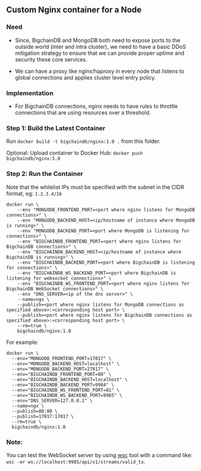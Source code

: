 ## Custom Nginx container for a Node

### Need

*  Since, BigchainDB and MongoDB both need to expose ports to the outside
   world (inter and intra cluster), we need to have a basic DDoS mitigation
   strategy to ensure that we can provide proper uptime and security these
   core services.

*  We can have a proxy like nginx/haproxy in every node that listens to
   global connections and applies cluster level entry policy.

### Implementation
*  For BigchainDB connections, nginx needs to have rules to throttle
   connections that are using resources over a threshold.


### Step 1: Build the Latest Container

Run `docker build -t bigchaindb/nginx:1.0 .` from this folder.

Optional: Upload container to Docker Hub:
`docker push bigchaindb/nginx:1.0`

### Step 2: Run the Container

Note that the whilelist IPs must be specified with the subnet in the CIDR
format, eg: `1.2.3.4/16` 

```
docker run \
    --env "MONGODB_FRONTEND_PORT=<port where nginx listens for MongoDB connections>" \
    --env "MONGODB_BACKEND_HOST=<ip/hostname of instance where MongoDB is running>" \
    --env "MONGODB_BACKEND_PORT=<port where MongoDB is listening for connections>" \
    --env "BIGCHAINDB_FRONTEND_PORT=<port where nginx listens for BigchainDB connections>" \
    --env "BIGCHAINDB_BACKEND_HOST=<ip/hostname of instance where BigchainDB is running>" \
    --env "BIGCHAINDB_BACKEND_PORT=<port where BigchainDB is listening for connections>" \
    --env "BIGCHAINDB_WS_BACKEND_PORT=<port where BigchainDB is listening for websocket connections>" \
    --env "BIGCHAINDB_WS_FRONTEND_PORT=<port where nginx listens for BigchainDB WebSocket connections>" \
    --env "DNS_SERVER=<ip of the dns server>" \
    --name=ngx \
    --publish=<port where nginx listens for MongoDB connections as specified above>:<correcponding host port> \
    --publish=<port where nginx listens for BigchainDB connections as specified above>:<corresponding host port> \
    --rm=true \
    bigchaindb/nginx:1.0
```

For example:
```
docker run \
  --env="MONGODB_FRONTEND_PORT=17017" \
  --env="MONGODB_BACKEND_HOST=localhost" \
  --env="MONGODB_BACKEND_PORT=27017" \
  --env="BIGCHAINDB_FRONTEND_PORT=80" \
  --env="BIGCHAINDB_BACKEND_HOST=localhost" \
  --env="BIGCHAINDB_BACKEND_PORT=9984" \
  --env="BIGCHAINDB_WS_FRONTEND_PORT=81" \
  --env="BIGCHAINDB_WS_BACKEND_PORT=9985" \
  --env="DNS_SERVER=127.0.0.1" \
  --name=ngx \
  --publish=80:80 \
  --publish=17017:17017 \
  --rm=true \
  bigchaindb/nginx:1.0
```

### Note:
You can test the WebSocket server by using 
[wsc](https://slack-redir.net/link?url=https%3A%2F%2Fwww.npmjs.com%2Fpackage%2Fwsc) tool with a command like:
`wsc -er ws://localhost:9985/api/v1/streams/valid_tx`.

